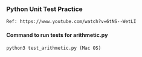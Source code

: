 ### Python Unit Test Practice
```
Ref: https://www.youtube.com/watch?v=6tNS--WetLI
```

#### Command to run tests for arithmetic.py
```
python3 test_arithmetic.py (Mac OS)
```



